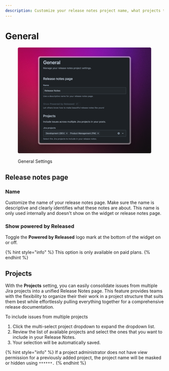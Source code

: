 ```yaml
---
description: Customize your release notes project name, what projects to include and more
---
```


# General

<figure><img src="../../.gitbook/assets/General Settings.png" alt=""><figcaption><p>General Settings</p></figcaption></figure>

## Release notes page

### Name

Customize the name of your release notes page. Make sure the name is descriptive and clearly identifies what these notes are about. This name is only used internally and doesn't show on the widget or release notes page.&#x20;

### Show powered by Released

Toggle the **Powered by Released** logo mark at the bottom of the widget on or off.&#x20;

{% hint style="info" %}
This option is only available on paid plans.&#x20;
{% endhint %}

## Projects

With the **Projects** setting, you can easily consolidate issues from multiple Jira projects into a unified Release Notes page. This feature provides teams with the flexibility to organize their their work in a project structure that suits them best while effortlessly pulling everything together for a comprehensive release documentation.

To include issues from multiple projects&#x20;

1. Click the multi-select project dropdown to expand the dropdown list.
2. Review the list of available projects and select the ones that you want to include in your Release Notes.&#x20;
3. Your selection will be automatically saved.&#x20;

{% hint style="info" %}
If a project administrator does not have view permission for a previously added project, the project name will be masked or hidden using `******.`
{% endhint %}

&#x20;
